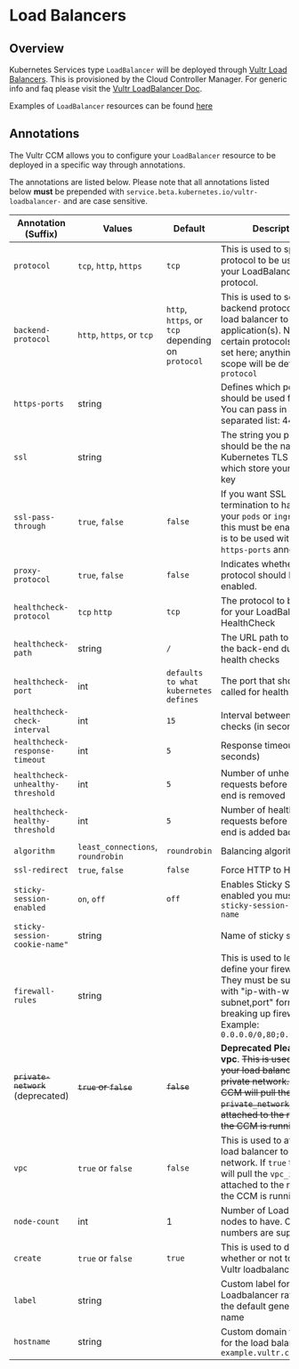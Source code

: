 # Load Balancers

## Overview

Kubernetes Services type `LoadBalancer` will be deployed through [Vultr Load Balancers](https://www.vultr.com/products/load-balancers/). This is provisioned by the Cloud Controller Manager. For generic info and faq please visit the [Vultr LoadBalancer Doc](https://www.vultr.com/docs/vultr-load-balancers).

Examples of `LoadBalancer` resources can be found [here](examples)

## Annotations

The Vultr CCM allows you to configure your `LoadBalancer` resource to be deployed in a specific way through annotations.

The annotations are listed below. Please note that all annotations listed below **must** be prepended with `service.beta.kubernetes.io/vultr-loadbalancer-` and are case sensitive.

| Annotation (Suffix)                | Values                            | Default                                           | Description                                                                                                                                                                                                      |
|------------------------------------|-----------------------------------|---------------------------------------------------|------------------------------------------------------------------------------------------------------------------------------------------------------------------------------------------------------------------|
| `protocol`                         | `tcp`, `http`, `https`            | `tcp`                                             | This is used to specify the protocol to be used for your LoadBalancer protocol.                                                                                                                                  |
| `backend-protocol`                 | `http`, `https`, or `tcp`         | `http`, `https`, or `tcp` depending on `protocol` | This is used to set the backend protocol from load balancer to application(s). Note: Only certain protocols can be set here; anything out of scope will be defaulted to `protocol`                               |
| `https-ports`                      | string                            |                                                   | Defines which ports should be used for HTTPS. You can pass in a comma separated list: 443,8443                                                                                                                   |
| `ssl`                              | string                            |                                                   | The string you provide should be the name of a Kubernetes TLS Secret which store your cert + key                                                                                                                 |
| `ssl-pass-through`                 | `true`, `false`                   | `false`                                           | If you want SSL termination to happen on your `pods` or `ingress` then this must be enabled. This is to be used with the `https-ports` annotation                                                                |
| `proxy-protocol`                   | `true`, `false`                   | `false`                                           | Indicates whether Proxy protocol should be enabled.                                                                                                                                                              |
| `healthcheck-protocol`             | `tcp` `http`                      | `tcp`                                             | The protocol to be used for your LoadBalancer HealthCheck                                                                                                                                                        |
| `healthcheck-path`                 | string                            | `/`                                               | The URL path to check on the back-end during health checks                                                                                                                                                       |
| `healthcheck-port`                 | int                               | `defaults to what kubernetes defines`             | The port that should be called for health checks                                                                                                                                                                 |
| `healthcheck-check-interval`       | int                               | `15`                                              | Interval between health checks (in seconds)                                                                                                                                                                      |
| `healthcheck-response-timeout`     | int                               | `5`                                               | Response timeout (in seconds)                                                                                                                                                                                    |
| `healthcheck-unhealthy-threshold`  | int                               | `5`                                               | Number of unhealthy requests before a back-end is removed                                                                                                                                                        |
| `healthcheck-healthy-threshold`    | int                               | `5`                                               | Number of healthy requests before a back-end is added back in                                                                                                                                                    |
| `algorithm`                        | `least_connections`, `roundrobin` | `roundrobin`                                      | Balancing algorithm                                                                                                                                                                                              |
| `ssl-redirect`                     | `true`, `false`                   | `false`                                           | Force HTTP to HTTPS                                                                                                                                                                                              |
| `sticky-session-enabled`           | `on`, `off`                       | `off`                                             | Enables Sticky Sessions. If enabled you must provide `sticky-session-cookie-name`                                                                                                                                |
| `sticky-session-cookie-name"`      | string                            |                                                   | Name of sticky session                                                                                                                                                                                           |
| `firewall-rules`                   | string                            |                                                   | This is used to let you define your firewall rules. They must be supplied with "ip-with-with-subnet,port" format with `;` breaking up firewall rules. Example: `0.0.0.0/0,80;0.0.0.0/0,90`                       |
| ~~`private-network`~~ (deprecated) | ~~`true` or `false`~~             | ~~`false`~~                                       | **Deprecated Please use vpc**. ~~This is used to attach your load balancer to a private network. If `true` the CCM will pull the `private_network_id` that is attached to the node that the CCM is running on.~~ |
| `vpc`                              | `true` or `false`                 | `false`                                           | This is used to attach your load balancer to a private network. If `true` the CCM will pull the `vpc_id` that is attached to the node that the CCM is running on.                                                |
| `node-count`                       | int                               | 1                                                 | Number of LoadBalancer nodes to have. Only odd numbers are supported.                                                                                                                                            |
| `create`                           | `true` or `false`                 | `true`                                            | This is used to determine whether or not to create a Vultr loadbalancer                                                                                                                                          |
| `label`                            | string                            |                                                   | Custom label for the Vultr Loadbalancer rather than the default generated name                                                                                                                                   |
| `hostname`                         | string                            |                                                   | Custom domain to be used for the load balancer. Ex: `example.vultr.com`